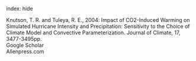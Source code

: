 index: hide

<div class="Citation">

  <div class="Citation-body">
    <div class="Citation-text">Knutson, T. R. and Tuleya, R. E., 2004: Impact of CO2-Induced Warming on Simulated Hurricane Intensity and Precipitation: Sensitivity to the Choice of Climate Model and Convective Parameterization. <span class="Article-journal">Journal of Climate, </span><span class="Article-volume">17, </span>3477-3495pp.</div>
    <div class="Citation-links">
      <div class="CitationLink" data-href="https://scholar.google.com/scholar?q=Impact+of+CO2-Induced+Warming+on+Simulated+Hurricane+Intensity+and+Precipitation%3A+Sensitivity+to+the+Choice+of+Climate+Model+and+Convective+Parameterization">
        <div class="CitationLink-icon CitationLink-Scholar"></div>
        <div class="CitationLink-text">Google Scholar</div>
      </div>
      <div class="CitationLink" data-href="http://journals.allenpress.com/jrnlserv/?request=get-abstract&issn=0894-8755&volume=17&page=3477">
        <div class="CitationLink-icon CitationLink-Publisher"></div>
        <div class="CitationLink-text">Allenpress.com</div>
      </div>
    </div>
  </div>
</div>


<div class="Citation-copy">

</div>